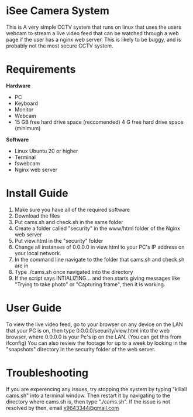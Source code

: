 # iSee Camera System 
This is A very simple CCTV system that runs on linux that uses the users webcam to stream a live video feed that can be watched through a web page if the user has a nginx web server. This is likely to be buggy, and is probably not the most secure CCTV system.

# Requirements
**Hardware**
- PC
- Keyboard
- Monitor
- Webcam
- 15 GB free hard drive space (reccomended) 4 G free hard drive space (minimum)

**Software**
  
- Linux Ubuntu 20 or higher
- Terminal
- fswebcam
- Nginx web server

# Install Guide

1. Make sure you have all of the required software
2. Download the files
3. Put cams.sh and check.sh in the same folder
4. Create a folder called "security" in the www/html folder of the Nginx web server
5. Put view.html in the "security" folder
6. Change all instanses of 0.0.0.0 in view.html to your PC's IP address on your local network.
7. In the command line navigate to tthe folder that cams.sh and check.sh are in
8. Type ./cams.sh once navigated into the directory
9. If the script says INTIALIZING... and then starts giving messages like "Trying to take photo" or "Capturing frame", then it is working.

# User Guide

To view the live video feed, go to your browser on any device on the LAN that your PC is on, then type 0.0.0.0/security/view.html into the web browser, where 0.0.0.0 is your Pc's ip on the LAN. (You can get this from ifconfig) 
You can also review the footage for up to a week by looking in the "snapshots" directory in the security folder of the web server. 

# Troubleshooting

If you are experencing any issues, try stopping the system by typing "killall cams.sh" into a terminal window. Then restart it by navigating to the directory where cams.sh is, then type "./cams.sh". If the issue is not resolved by then, email x9643344@gmail.com
